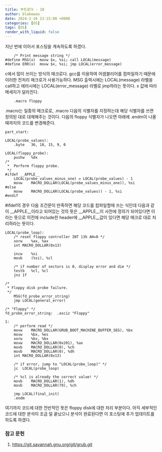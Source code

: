 ```yaml
---
title: 부트로더 - 10
author: blakewoo
date: 2024-2-16 23:15:00 +0900
categories: [OS]
tags: [OS]
render_with_liquid: false
---
```


지난 번에 이어서 포스팅을 계속하도록 하겠다.

```
	/* Print message string */
#define MSG(x)	movw $x, %si; call LOCAL(message)
#define ERR(x)	movw $x, %si; jmp LOCAL(error_message)
```
c에서 많이 쓰이는 방식의 매크로다. gcc를 이용하여 어셈블리어를 컴파일하기 때문에
이러한 전처리 매크로가 사용가능하다.
MSG 출력시에는 LOCAL(message) 라벨을 call하고
에러시에는 LOCAL(error_message) 라벨로 jmp하라는 뜻이다.
x 값에 따라 메세지가 달라진다.

```
	.macro floppy
```
.macro는 일종의 매크로로, .macro 다음의 식별자를 지정하는데
해당 식별자를 쓰면 정의된 대로 대체해주는 것이다.
다음의 floppy 식별자가 나오면 아래에 .endm이 나올때까지의 코드를 변경해준다.
```
part_start:

LOCAL(probe_values):
	.byte	36, 18, 15, 9, 0

LOCAL(floppy_probe):
	pushw	%dx
/*
 *  Perform floppy probe.
 */
#ifdef __APPLE__
	LOCAL(probe_values_minus_one) = LOCAL(probe_values) - 1
	movw	MACRO_DOLLAR(LOCAL(probe_values_minus_one)), %si
#else
	movw	MACRO_DOLLAR(LOCAL(probe_values)) - 1, %si
#endif
```
\#ifdef의 경우 다음 조건문이 만족하면 해당 코드를 컴파일할때 쓰는 식인데
다음과 같이 __APPLE__이라고 되어있는 것의 뜻은 __APPLE__이 사전에 정의가 되어있다면
이라는 뜻으로 이전에 include한 header에 __APPLE__값이 있다면 해당 매크로 대로 처리하라는 뜻이다. 

```
LOCAL(probe_loop):
	/* reset floppy controller INT 13h AH=0 */
	xorw	%ax, %ax
	int	MACRO_DOLLAR(0x13)

	incw	%si
	movb	(%si), %cl

	/* if number of sectors is 0, display error and die */
	testb	%cl, %cl
	jnz	1f

/*
 * Floppy disk probe failure.
 */
	MSG(fd_probe_error_string)
	jmp	LOCAL(general_error)

/* "Floppy" */
fd_probe_error_string:	.asciz "Floppy"

1:
	/* perform read */
	movw	MACRO_DOLLAR(GRUB_BOOT_MACHINE_BUFFER_SEG), %bx
	movw	%bx, %es
	xorw	%bx, %bx
	movw	MACRO_DOLLAR(0x201), %ax
	movb	MACRO_DOLLAR(0), %ch
	movb	MACRO_DOLLAR(0), %dh
	int	MACRO_DOLLAR(0x13)

	/* if error, jump to "LOCAL(probe_loop)" */
	jc	LOCAL(probe_loop)

	/* %cl is already the correct value! */
	movb	MACRO_DOLLAR(1), %dh
	movb	MACRO_DOLLAR(79), %ch

	jmp	LOCAL(final_init)
	.endm
```

여기까지 코드에 대한 전반적인 뜻은 floppy disk에 대한 처리 부분이다.
아직 세부적인 코드에 대한 분석이 조금 덜 끝났으니 분석이 완료된다면
이 포스팅에 추가 업데이트를 하도록 하겠다.

### 참고 문헌
1. https://git.savannah.gnu.org/git/grub.git
